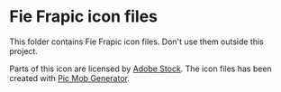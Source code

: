# Fie Frapic icon files

This folder contains Fie Frapic icon files. Don't use them outside this project.

Parts of this icon are licensed by [Adobe Stock](https://vasur.fr/adobestock).
The icon files has been created with [Pic Mob Generator](https://picmobgenerator.olfsoftware.fr).
